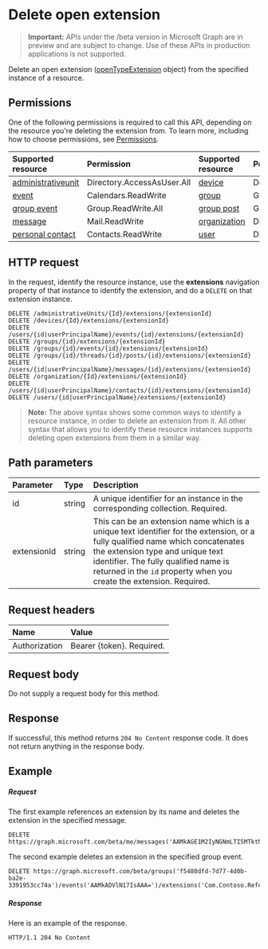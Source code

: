 # Delete open extension

> **Important:** APIs under the /beta version in Microsoft Graph are in preview and are subject to change. Use of these APIs in production applications is not supported.

Delete an open extension ([openTypeExtension](../resources/openTypeExtension.md) object) from the specified instance of a resource. 

## Permissions

One of the following permissions is required to call this API, depending on the resource you're deleting the extension from. To learn more, including how to choose permissions, see [Permissions](/graph/permissions_reference).

|**Supported resource**|**Permission**|**Supported resource**|**Permission** |
|:-----|:-----|:-----|:-----|
| [administrativeunit](../resources/administrativeunit.md) | Directory.AccessAsUser.All | [device](../resources/device.md) | Device.ReadWrite.All |
| [event](../resources/event.md) | Calendars.ReadWrite | [group](../resources/group.md) | Group.ReadWrite.All |
| [group event](../resources/event.md) | Group.ReadWrite.All | [group post](../resources/post.md) | Group.ReadWrite.All |
| [message](../resources/message.md) | Mail.ReadWrite | [organization](../resources/organization.md) | Directory.AccessAsUser.All |
| [personal contact](../resources/contact.md) | Contacts.ReadWrite | [user](../resources/user.md) | Directory.AccessAsUser.All |

## HTTP request

In the request, identify the resource instance, use the **extensions** 
navigation property of that instance to identify the extension, and do a `DELETE` on that extension instance.

<!-- { "blockType": "ignored" } -->
```http
DELETE /administrativeUnits/{Id}/extensions/{extensionId}
DELETE /devices/{Id}/extensions/{extensionId}
DELETE /users/{id|userPrincipalName}/events/{id}/extensions/{extensionId}
DELETE /groups/{id}/extensions/{extensionId}
DELETE /groups/{id}/events/{id}/extensions/{extensionId}
DELETE /groups/{id}/threads/{id}/posts/{id}/extensions/{extensionId}
DELETE /users/{id|userPrincipalName}/messages/{id}/extensions/{extensionId}
DELETE /organization/{Id}/extensions/{extensionId}
DELETE /users/{id|userPrincipalName}/contacts/{id}/extensions/{extensionId}
DELETE /users/{id|userPrincipalName}/extensions/{extensionId}
```

>**Note:** The above syntax shows some common ways to identify a resource instance, in order to delete an extension from it. 
All other syntax that allows you to identify these resource instances supports deleting open extensions from them in a similar way.

## Path parameters
|**Parameter**|**Type**|**Description**|
|:-----|:-----|:-----|
|id|string|A unique identifier for an instance in the corresponding collection. Required.|
|extensionId|string|This can be an extension name which is a unique text identifier for the extension, or a fully qualified name which concatenates the extension type and unique text identifier. The fully qualified name is returned in the `id` property when you create the extension. Required.|

## Request headers
| Name       | Value |
|:---------------|:----------|
| Authorization | Bearer {token}. Required. |

## Request body
Do not supply a request body for this method.

## Response

If successful, this method returns `204 No Content` response code. It does not return anything in the response body.

## Example
##### Request
The first example references an extension by its name and deletes the extension in the specified message.
<!-- {
  "blockType": "request",
  "name": "delete_opentypeextension"
}-->
```http
DELETE https://graph.microsoft.com/beta/me/messages('AAMkAGE1M2IyNGNmLTI5MTktNDUyZi1iOTVl===')/extensions('Com.Contoso.Referral')
```

The second example deletes an extension in the specified group event.

<!-- { "blockType": "ignored" } -->
```http
DELETE https://graph.microsoft.com/beta/groups('f5480dfd-7d77-4d0b-ba2e-3391953cc74a')/events('AAMkADVlN17IsAAA=')/extensions('Com.Contoso.Referral')
```

 

##### Response
Here is an example of the response.
<!-- {
  "blockType": "response",
  "truncated": false
} -->
```http
HTTP/1.1 204 No Content
```

<!-- uuid: 8fcb5dbc-d5aa-4681-8e31-b001d5168d79
2015-10-25 14:57:30 UTC -->
<!-- {
  "type": "#page.annotation",
  "description": "Delete opentypeextension",
  "keywords": "",
  "section": "documentation",
  "tocPath": ""
}-->
